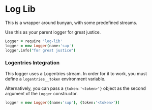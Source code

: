 
# Log Lib

This is a wrapper around bunyan, with some predefined streams.

Use this as your parent logger for great justice.

```coffeescript
Logger = require 'log-lib'
logger = new Logger(name:'sup')
logger.info("for great justice")
```


### Logentries Integration

This logger uses a Logentries stream. In order for it to work,
you must define a `logentries__token` environment variable.

Alternatively, you can pass a `{token:'<token>'}` object as
the second argument of the `Logger` constructor.

```coffeescript
logger = new Logger({name:'sup'}, {token:'<token>'})
```
